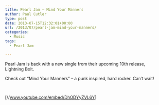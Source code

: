 ```yaml
---
title: Pearl Jam – Mind Your Manners
author: Paul Cutler
type: post
date: 2013-07-15T12:32:01+00:00
url: /2013/07/pearl-jam-mind-your-manners/
categories:
  - Music
tags:
  - Pearl Jam

---
```

Pearl Jam is back with a new single from their upcoming 10th release, Lightning Bolt.

Check out &#8220;Mind Your Manners&#8221; &#8211; a punk inspired, hard rocker. Can&#8217;t wait!

&nbsp;

[//www.youtube.com/embed/DhODYyZVL6Y]
